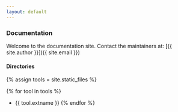 ```yaml
---
layout: default
---
```


### Documentation

Welcome to the documentation site. Contact the maintainers at: [{{ site.author }}]({{ site.email }})

#### Directories

{% assign tools = site.static_files %}

{% for tool in tools %}
* {{ tool.extname }}
{% endfor %}
